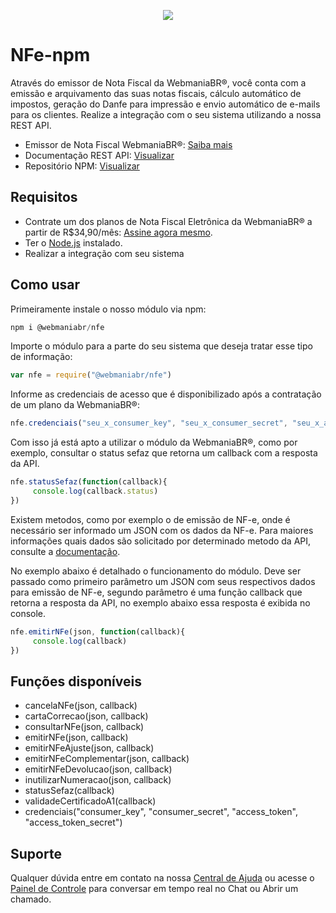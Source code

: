 <p align="center">
  <img src="https://wmbr.s3.amazonaws.com/img/logo_webmaniabr_github.png">
</p>

# NFe-npm

Através do emissor de Nota Fiscal da WebmaniaBR®, você conta com a emissão e arquivamento das suas notas fiscais, cálculo automático de impostos, geração do Danfe para impressão e envio automático de e-mails para os clientes. Realize a integração com o seu sistema utilizando a nossa REST API.

- Emissor de Nota Fiscal WebmaniaBR®: [Saiba mais](https://webmaniabr.com/nota-fiscal-eletronica/)
- Documentação REST API: [Visualizar](https://webmaniabr.com/docs/rest-api-nfe/)
- Repositório NPM: [Visualizar]()

## Requisitos
- Contrate um dos planos de Nota Fiscal Eletrônica da WebmaniaBR® a partir de R$34,90/mês: [Assine agora mesmo](https://webmaniabr.com/nota-fiscal-eletronica/).
- Ter o [Node.js](https://www.npmjs.com/get-npm) instalado.
- Realizar a integração com seu sistema

## Como usar
Primeiramente instale o nosso módulo via npm:
```js
npm i @webmaniabr/nfe
```

Importe o módulo para a parte do seu sistema que deseja tratar esse tipo de informação:
```js
var nfe = require("@webmaniabr/nfe")
```

Informe as credenciais de acesso que é disponibilizado após a contratação de um plano da WebmaniaBR®:
```js
nfe.credenciais("seu_x_consumer_key", "seu_x_consumer_secret", "seu_x_access_token", "seu_x_access_token_secret")
```

Com isso já está apto a utilizar o módulo da WebmaniaBR®, como por exemplo, consultar o status sefaz que retorna um callback com a resposta da API.
```js
nfe.statusSefaz(function(callback){
     console.log(callback.status)
})
```

Existem metodos, como por exemplo o de emissão de NF-e, onde é necessário ser informado um JSON com os dados da NF-e. Para maiores informações quais dados são solicitado por determinado metodo da API, consulte a [documentação](https://webmaniabr.com/docs/rest-api-nfe/).

No exemplo abaixo é detalhado o funcionamento do módulo. Deve ser passado como primeiro parâmetro um JSON com seus respectivos dados para emissão de NF-e, segundo parâmetro é uma função callback que retorna a resposta da API, no exemplo abaixo essa resposta é exibida no console.
```js
nfe.emitirNFe(json, function(callback){
     console.log(callback)
})
```

## Funções disponíveis

- cancelaNFe(json, callback)
- cartaCorrecao(json, callback)
- consultarNFe(json, callback)
- emitirNFe(json, callback)
- emitirNFeAjuste(json, callback)
- emitirNFeComplementar(json, callback)
- emitirNFeDevolucao(json, callback)
- inutilizarNumeracao(json, callback)
- statusSefaz(callback)
- validadeCertificadoA1(callback)
- credenciais("consumer_key", "consumer_secret", "access_token", "access_token_secret")

## Suporte

Qualquer dúvida entre em contato na nossa [Central de Ajuda](https://ajuda.webmaniabr.com) ou acesse o [Painel de Controle](https://webmaniabr.com/painel/) para conversar em tempo real no Chat ou Abrir um chamado.
